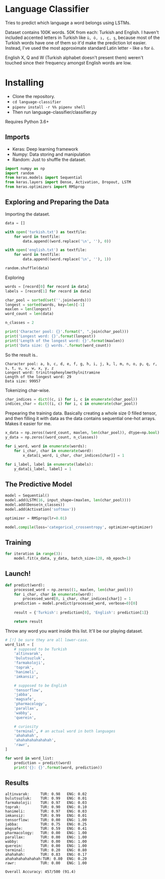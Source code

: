 
# Language Classifier

Tries to predict which language a word belongs using LSTMs. 

Dataset contains 100K words. 50K from each: Turkish and English. I haven't included accented letters in Turkish like `ü, ö, ı, ç, ş`, because most of the Turkish words have one of them so it'd make the prediction lot easier. Instead, I've used the most approximate standard Latin letter - like `o` for `ö`.

English X, Q and W (Turkish alphabet doesn't present them) weren't touched since their frequency amongst English words are low.

# Installing

* Clone the repository.
* `cd language-classifier`
* `pipenv install -r %% pipenv shell`
* Then run language-classifier/classifier.py

Requires Python 3.6+

## Imports

* Keras: Deep learning framework
* Numpy: Data storing and manipulation
* Random: Just to shuffle the dataset.

```python
import numpy as np
import random
from keras.models import Sequential
from keras.layers import Dense, Activation, Dropout, LSTM
from keras.optimizers import RMSprop
```

## Exploring and Preparing the Data

Importing the dataset.

```python
data = []

with open('turkish.txt') as textfile:
    for word in textfile:
        data.append((word.replace('\n', ''), 0))

with open('english.txt') as textfile:
    for word in textfile:
        data.append((word.replace('\n', ''), 1))

random.shuffle(data)
```

Exploring

```python
words = [record[0] for record in data]
labels = [record[1] for record in data]

char_pool = sorted(set(''.join(words)))
longest = sorted(words, key=len)[-1]
maxlen = len(longest)
word_count = len(data)

n_classes = 2

print('Character pool: {}'.format(", ".join(char_pool)))
print('Longest word: {}'.format(longest))
print('Length of the longest word: {}'.format(maxlen))
print('Data size: {} words.'.format(word_count))
```

So the result is..

```
Character pool: a, b, c, d, e, f, g, h, i, j, k, l, m, n, o, p, q, r, s, t, u, v, w, x, y, z
Longest word: trinitrophenylmethylnitramine
Length of the longest word: 29
Data size: 99957
```

Tokenizing char-wise.

```python
char_indices = dict((c, i) for i, c in enumerate(char_pool))
indices_char = dict((i, c) for i, c in enumerate(char_pool))
```

Prepearing the training data. Basically creating a whole size 0 filled tensor, and then filling it with data as the data contains sequential one-hot arrays. Makes it easier for me.

```python
x_data = np.zeros((word_count, maxlen, len(char_pool)), dtype=np.bool)
y_data = np.zeros((word_count, n_classes))

for i_word, word in enumerate(words):
    for i_char, char in enumerate(word):
        x_data[i_word, i_char, char_indices[char]] = 1

for i_label, label in enumerate(labels):
    y_data[i_label, label] = 1
```

## The Predictive Model

```python
model = Sequential()
model.add(LSTM(16, input_shape=(maxlen, len(char_pool))))
model.add(Dense(n_classes))
model.add(Activation('softmax'))

optimizer = RMSprop(lr=0.01)

model.compile(loss='categorical_crossentropy', optimizer=optimizer)
```

## Training

```python
for iteration in range(3):
    model.fit(x_data, y_data, batch_size=128, nb_epoch=1)
```

## Launch!

```python
def predict(word):
    processed_word = np.zeros((1, maxlen, len(char_pool)))
    for i_char, char in enumerate(word):
        processed_word[0, i_char, char_indices[char]] = 1
    prediction = model.predict(processed_word, verbose=0)[0]
    
    result = {'Turkish': prediction[0], 'English': prediction[1]}

    return result
```

Throw any word you want inside this list. It'll be our playing dataset.

```python
# [!] be sure they are all lower-case.
word_list = [
    # supposed to be Turkish
    'altinvarak',
    'bulutsuzluk',
    'farmakoloji',
    'toprak',
    'hanimeli',
    'imkansiz',

    # supposed to be English
    'tensorflow',
    'jabba',
    'magsafe',
    'pharmacology',
    'parallax',
    'wabby',
    'querein',

    # curiosity
    'terminal', # an actual word in both languages
    'ahahahah',
    'ahahahahahahahah',
    'rawr',
]

for word in word_list:
    prediction = predict(word)
    print('{}: {}'.format(word, prediction))
```

## Results

```
altinvarak:	    TUR: 0.98	ENG: 0.02
bulutsuzluk:    TUR: 0.99	ENG: 0.01
farmakoloji:    TUR: 0.97	ENG: 0.03
toprak:	        TUR: 0.90	ENG: 0.10
hanimeli:	    TUR: 0.97	ENG: 0.03
imkansiz:	    TUR: 0.99	ENG: 0.01
tensorflow:	    TUR: 0.00	ENG: 1.00
jabba:	        TUR: 0.75	ENG: 0.25
magsafe:	    TUR: 0.59	ENG: 0.41
pharmacology:   TUR: 0.00	ENG: 1.00
parallax:	    TUR: 0.00	ENG: 1.00
wabby:	        TUR: 0.00	ENG: 1.00
querein:	    TUR: 0.00	ENG: 1.00
terminal:	    TUR: 0.20	ENG: 0.80
ahahahah:	    TUR: 0.83	ENG: 0.17
ahahahahahahahah:TUR: 0.80	ENG: 0.20
rawr:	        TUR: 0.00	ENG: 1.00

Overall Accuracy: 457/500 (91.4)
```